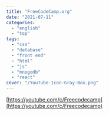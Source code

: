 ```yaml
---
title: "FreeCodeCamp.org"
date: "2021-07-11"
categories:
  - "english"
  - "top"
tags:
  - "css"
  - "database"
  - "front end"
  - "html"
  - "js"
  - "mnogodb"
  - "react"
cover: "/YouTube-Icon-Gray-Box.png"
---
```


[https://youtube.com/c/Freecodecamp](https://youtube.com/c/Freecodecamp)
